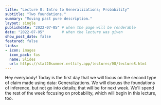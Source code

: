 ```yaml
---
title: "Lecture 8: Intro to Generalizations; Probability"
subtitle: "Two foundations."
summary: "Moving past pure description."
layout: single
publishdate: "2022-07-05" # when the page will be renderable
date: "2022-07-05"        # when the lecture was given
show_post_date: false
featured: false
links:
- icon: images
  icon_pack: fas
  name: Slides
  url: https://stat20summer.netlify.app/lectures/08/lecture8.html
---
```


Hey everybody! Today is the first day that we will focus on the second type of claim made using data: Generalizations. We will discuss the foundations of inference, but not go into details; that will be for next week. We'll spend the rest of the week focusing on probability, which will begin in this lecture, too.

